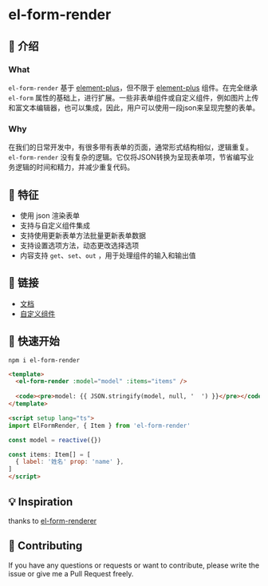 # el-form-render

## 📖 介绍

### What

`el-form-render` 基于 [element-plus](https://element-plus.gitee.io/zh-CN/component/form.html)，但不限于 [element-plus](https://element-plus.gitee.io/zh-CN/component/form.html) 组件。在完全继承 `el-form` 属性的基础上，进行扩展。一些非表单组件或自定义组件，例如图片上传和富文本编辑器，也可以集成，因此，用户可以使用一段json来呈现完整的表单。

### Why

在我们的日常开发中，有很多带有表单的页面，通常形式结构相似，逻辑重复。`el-form-render` 没有复杂的逻辑。它仅将JSON转换为呈现表单项，节省编写业务逻辑的时间和精力，并减少重复代码。

## 📃 特征

- 使用 json 渲染表单
- 支持与自定义组件集成
- 支持使用更新表单方法批量更新表单数据
- 支持设置选项方法，动态更改选择选项
- 内容支持 `get`、`set`、`out` ，用于处理组件的输入和输出值

## 🔗 链接

- [文档](http://httpsgiteecomepalserver.gitee.io/el-lowcode)
- [自定义组件](http://httpsgiteecomepalserver.gitee.io/el-lowcode/el-form-render/is.html)

## 🦄 快速开始

```shell
npm i el-form-render
```

```html
<template>
  <el-form-render :model="model" :items="items" />
  
  <code><pre>model: {{ JSON.stringify(model, null, '  ') }}</pre></code>
</template>

<script setup lang="ts">
import ElFormRender, { Item } from 'el-form-render'

const model = reactive({})

const items: Item[] = [
  { label: '姓名' prop: 'name' },
]
</script>
```

## 💡 Inspiration

thanks to [el-form-renderer](https://github.com/FEMessage/el-form-renderer)

## 👏 Contributing

If you have any questions or requests or want to contribute, please write the issue or give me a Pull Request freely.

